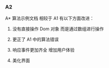 ### A2 

A* 算法示例文档 相较于 A1 有以下方面改进：

1. 没有直接操作 Dom 对象 而是通过数组进行操作

2. 更正了 A1 中的算法错误

3. 响应事件更加齐全 增加用户体验

4. 美化界面
